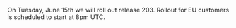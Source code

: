 
On Tuesday, June 15th we will roll out release 203. Rollout for EU customers is scheduled to start at 8pm UTC.
